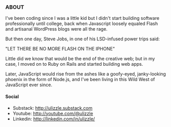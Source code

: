 ### ABOUT

I've been coding since I was a little kid but I didn't start building software professionally until college, back when Javascript loosely equaled Flash and artisanal WordPress blogs were all the rage.

But then one day, Steve Jobs, in one of his LSD-infused power trips said:

"LET THERE BE NO MORE FLASH ON THE IPHONE"

Little did we know that would be the end of the creative web; but in my case, I moved on to Ruby on Rails and started building web apps. 

Later, JavaScript would rise from the ashes like a goofy-eyed, janky-looking phoenix in the form of Node.js, and I've been living in this Wild West of JavaScript ever since.

#### Social

- Substack: http://ulizzle.substack.com
- Youtube: http://youtube.com/@ulizzle
- Linkedin: http://linkedin.com/in/ulizzle/

<!--
**ulizzle/ulizzle** is a ✨ _special_ ✨ repository because its `README.md` (this file) appears on your GitHub profile.

Here are some ideas to get you started:

- 🔭 I’m currently working on ...
- 🌱 I’m currently learning ...
- 👯 I’m looking to collaborate on ...
- 🤔 I’m looking for help with ...
- 💬 Ask me about ...
- 📫 How to reach me: ...
- 😄 Pronouns: ...
- ⚡ Fun fact: ...
-->
